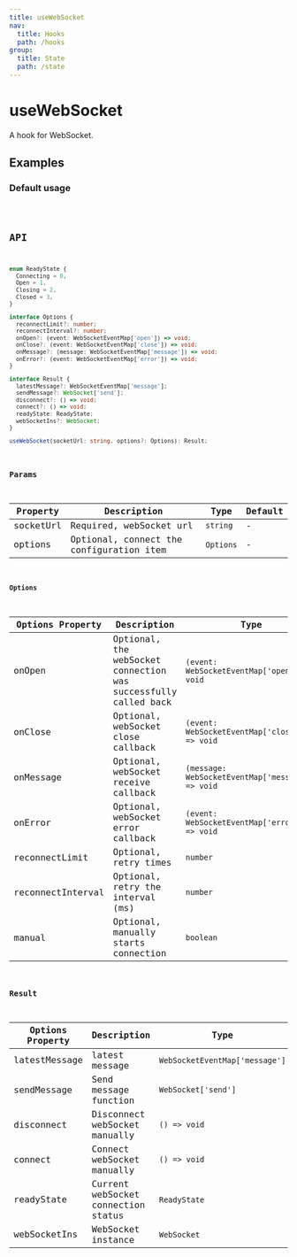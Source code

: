```yaml
---
title: useWebSocket
nav:
  title: Hooks
  path: /hooks
group:
  title: State
  path: /state
---
```


# useWebSocket

A hook for WebSocket.

## Examples

### Default usage

<code src="./demo/demo1.tsx" />

## API

```typescript
enum ReadyState {
  Connecting = 0,
  Open = 1,
  Closing = 2,
  Closed = 3,
}

interface Options {
  reconnectLimit?: number;
  reconnectInterval?: number;
  onOpen?: (event: WebSocketEventMap['open']) => void;
  onClose?: (event: WebSocketEventMap['close']) => void;
  onMessage?: (message: WebSocketEventMap['message']) => void;
  onError?: (event: WebSocketEventMap['error']) => void;
}

interface Result {
  latestMessage?: WebSocketEventMap['message'];
  sendMessage?: WebSocket['send'];
  disconnect?: () => void;
  connect?: () => void;
  readyState: ReadyState;
  webSocketIns?: WebSocket;
}

useWebSocket(socketUrl: string, options?: Options): Result;
```

### Params

| Property | Description | Type | Default |
|---------|----------------------------------------------|------------------------|--------|
| socketUrl | Required, webSocket url | `string` | - |
| options | Optional, connect the configuration item | `Options` | - |


#### Options

| Options Property | Description | Type | Default |
|---------|----------------------------------------------|------------------------|--------|
| onOpen | Optional, the webSocket connection was successfully called back | `(event: WebSocketEventMap['open']) => void` | - |
| onClose | Optional, webSocket close callback | `(event: WebSocketEventMap['close']) => void` | - |
| onMessage | Optional, webSocket receive callback | `(message: WebSocketEventMap['message']) => void` | - |
| onError | Optional, webSocket error callback | `(event: WebSocketEventMap['error']) => void` | - |
| reconnectLimit | Optional, retry times | `number` | `3` |
| reconnectInterval | Optional, retry the interval (ms) | `number` | `3000` |
| manual | Optional, manually starts connection | `boolean` | `false` |

### Result

| Options Property | Description | Type |
| ------- | ---- | ------- |
| latestMessage | latest message | `WebSocketEventMap['message']` |
| sendMessage | Send message function | `WebSocket['send']` |
| disconnect | Disconnect webSocket manually | `() => void` |
| connect | Connect webSocket manually | `() => void` |
| readyState | Current webSocket connection status | `ReadyState` |
| webSocketIns | WebSocket instance | `WebSocket` |
